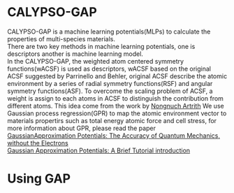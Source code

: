 # CALYPSO-GAP
CALYPSO-GAP is a machine learning potentials(MLPs) to calculate the properties of multi-species materials.  
There are two key methods in machine learning potentials, one is descriptors another is machine learning model.  
In the CALYPSO-GAP, the weighted atom centered symmetry functions(wACSF) is used as descriptors, 
wACSF based on the original ACSF suggested by Parrinello and Behler, 
original ACSF describe the atomic environment by a series of radial symmetry functions(RSF) and
angular symmetry functions(ASF). To overcome the scaling problem of ACSF, a weight is assign to each atoms in ACSF
to distinguish the contribution from different atoms. This
idea come from the work by [Nongnuch Artrith](https://journals.aps.org/prb/supplemental/10.1103/PhysRevB.96.014112)
We use Gaussian process regression(GPR) to map the atomic environment vector to materials propertirs such as total energy
atomic force and cell stress, for more information about GPR, please read the paper  
[GaussianApproximation Potentials: The Accuracy of Quantum Mechanics, without the Electrons](https://journals.aps.org/prl/abstract/10.1103/PhysRevLett.104.136403)  
[Gaussian Approximation Potentials: A Brief Tutorial introduction](https://onlinelibrary.wiley.com/doi/full/10.1002/qua.24927)  

# Using GAP


